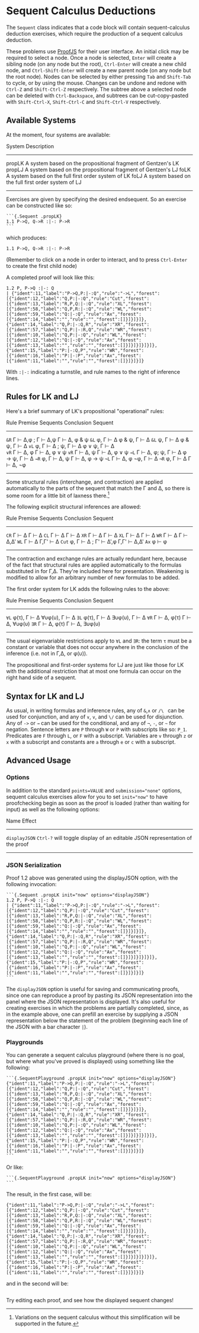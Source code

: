 # Sequent Calculus Deductions

The `Sequent` class indicates that a code block will contain sequent-calculus
deduction exercises, which require the production of a sequent calculus
deduction.

These problems use [ProofJS](https://github.com/gleachkr/proofjs) for their
user interface. An initial click may be required to select a node. Once a node
is selected, `Enter` will create a sibling node (on any node but the root),
`Ctrl-Enter` will create a new child node, and `Ctrl-Shift-Enter` will create a
new parent node (on any node but the root node). Nodes can be selected by
either pressing `Tab` and `Shift-Tab` to cycle, or by using the mouse. Changes
can be undone and redone with `Ctrl-Z` and `Shift-Ctrl-Z` respectively. The
subtree above a selected node can be deleted with `Ctrl-Backspace`, and
subtrees can be cut-copy-pasted with `Shift-Ctrl-X`, `Shift-Ctrl-C` and
`Shift-Ctrl-V` respectively.

## Available Systems

At the moment, four systems are available:

<div class="table">

System   Description
-------- --------------------------------------------------------------
propLK   A system based on the propositional fragment of Gentzen's LK
propLJ   A system based on the propositional fragment of Gentzen's LJ
foLK     A system based on the full first order system of LK
foLJ     A system based on the full first order system of LJ
-------- --------------------------------------------------------------

</div>

Exercises are given by specifying the desired endsequent. So an exercise can be
constructed like so:

    ```{.Sequent .propLK}
    1.1 P->Q, Q->R :|-: P->R
    ```

which produces:

```{.Sequent .propLK}
1.1 P->Q, Q->R :|-: P->R
```

(Remember to click on a node in order to interact, and to press `Ctrl-Enter` to
create the first child node)

A completed proof will look like this:

```{.Sequent .propLK init="now" options="displayJSON"}
1.2 P, P->Q :|-: Q
| {"ident":11,"label":"P->Q,P:|-:Q","rule":"->L","forest":[{"ident":12,"label":"Q,P:|-:Q","rule":"Cut","forest":[{"ident":13,"label":"R,P,Q:|-:Q","rule":"XL","forest":[{"ident":58,"label":"Q,P,R:|-:Q","rule":"WL","forest":[{"ident":59,"label":"Q:|-:Q","rule":"Ax","forest":[{"ident":14,"label":"","rule":"","forest":[]}]}]}]},{"ident":14,"label":"Q,P:|-:Q,R","rule":"XR","forest":[{"ident":57,"label":"Q,P:|-:R,Q","rule":"WR","forest":[{"ident":10,"label":"Q,P:|-:Q","rule":"WL","forest":[{"ident":12,"label":"Q:|-:Q","rule":"Ax","forest":[{"ident":13,"label":"","rule":"","forest":[]}]}]}]}]}]},{"ident":15,"label":"P:|-:Q,P","rule":"WR","forest":[{"ident":16,"label":"P:|-:P","rule":"Ax","forest":[{"ident":11,"label":"","rule":"","forest":[]}]}]}]}
```

With `:|-:` indicating a turnstile, and rule names to the right of inference lines.

## Rules for LK and LJ

Here's a brief summary of LK's propositional "operational" rules:

<div class="table">

Rule    Premise Sequents     Conclusion Sequent
-----   ------------------   ---------------------------
`&R`    Γ ⊢ Δ,φ ; Γ ⊢ Δ,ψ    Γ ⊢ Δ, φ & ψ
`&L`    φ, Γ ⊢ Δ             φ & ψ, Γ ⊢ Δ
`&L`    ψ, Γ ⊢ Δ             φ & ψ, Γ ⊢ Δ
`∨L`    φ, Γ ⊢ Δ ; ψ, Γ ⊢ Δ  φ ∨ ψ, Γ ⊢ Δ   
`∨R`    Γ ⊢ Δ, φ             Γ ⊢ Δ, φ ∨ ψ
`∨R`    Γ ⊢ Δ, ψ             Γ ⊢ Δ, φ ∨ ψ
`→L`    Γ ⊢ Δ, φ; ψ, Γ ⊢ Δ   φ → ψ, Γ ⊢ Δ
`→R`    φ, Γ ⊢ Δ, ψ          Γ ⊢ Δ, φ → ψ
`¬L`    Γ ⊢ Δ, φ             ¬φ, Γ ⊢ Δ
`¬R`    φ, Γ ⊢ Δ             Γ ⊢ Δ, ¬φ
-----   -------------------  ----------------------------

</div>

Some structural rules (interchange, and contraction) are applied automatically
to the parts of the sequent that match the Γ and Δ, so there is some room for a
little bit of laxness there.[^1]

[^1]: Variations on the sequent calculus without this simplification will be
supported in the future.

The following explicit structural inferences are allowed:

<div class="table">

Rule    Premise Sequents        Conclusion Sequent
-----   ---------------------   ---------------------------
`CR`    Γ ⊢ Δ                   Γ ⊢ Δ
`CL`    Γ ⊢ Δ                   Γ ⊢ Δ
`XR`    Γ ⊢ Δ                   Γ ⊢ Δ
`XL`    Γ ⊢ Δ                   Γ ⊢ Δ
`WR`    Γ ⊢ Δ                   Γ ⊢ Δ,Δ'
`WL`    Γ ⊢ Δ                   Γ,Γ' ⊢ Δ
`Cut`   φ, Γ ⊢ Δ ; Γ' ⊢ Δ',φ    Γ,Γ' ⊢ Δ,Δ'
`Ax`                            φ ⊢ φ
-----   ---------------------   ---------------------------

</div>

The contraction and exchange rules are actually redundant here, because of the
fact that structural rules are applied automatically to the formulas
substituted in for Γ,Δ. They're included here for presentation. Weakening is
modified to allow for an arbitrary number of new formulas to be added.

The first order system for LK adds the following rules to the above:

<div class="table">

Rule    Premise Sequents       Conclusion Sequent
-----   --------------------   ---------------------------
`∀L`    φ(τ), Γ ⊢ Δ            ∀υφ(υ), Γ ⊢ Δ
`∃L`    φ(τ), Γ ⊢ Δ            ∃υφ(υ), Γ  ⊢ Δ
`∀R`    Γ ⊢ Δ, φ(τ)            Γ ⊢ Δ, ∀υφ(υ)
`∃R`    Γ ⊢ Δ, φ(τ)            Γ ⊢ Δ, ∃υφ(υ)
-----   --------------------   ---------------------------

</div>

The usual eigenvariable restrictions apply to `∀L` and `∃R`: the term `τ` must
be a constant or variable that does not occur anywhere in the conclusion of the
inference (i.e. not in Γ,Δ, or φ(υ)).

The propositional and first-order systems for LJ are just like those for LK
with the additional restriction that at most one formula can occur on the right
hand side of a sequent.

## Syntax for LK and LJ

As usual, in writing formulas and inference rules, any of `&`,`∧` or `/\ ` can
be used for conjunction, and any of `∨`, `v`, and `\/` can be used for
disjunction. Any of `->` or `→` can be used for the conditional, and any of
`¬`, `-`, or `~` for negation. Sentence letters are `P` through `W` or `P` with
subscripts like so: `P_1`. Predicates are `F` through `L`, or `F` with a
subscript. Variables are `v` through `z` or `x` with a subscript and constants
are `a` through `e` or `c` with a subscript.

## Advanced Usage

### Options

In addition to the standard `points=VALUE` and `submission="none"` options,
sequent calculus exercises allow for you to set `init="now"` to have
proofchecking begin as soon as the proof is loaded (rather than waiting for
input) as well as the following options:

<div class="table">

Name               Effect
------------------ ------------------------------------------------------------------------------
`displayJSON`      `Ctrl-?` will toggle display of an editable JSON representation of the proof
------------------ ------------------------------------------------------------------------------

</div>

### JSON Serialization

Proof 1.2 above was generated using the displayJSON option, with the following
invocation:

    ```{.Sequent .propLK init="now" options="displayJSON"}
    1.2 P, P->Q :|-: Q
    | {"ident":11,"label":"P->Q,P:|-:Q","rule":"->L","forest":[{"ident":12,"label":"Q,P:|-:Q","rule":"Cut","forest":[{"ident":13,"label":"R,P,Q:|-:Q","rule":"XL","forest":[{"ident":58,"label":"Q,P,R:|-:Q","rule":"WL","forest":[{"ident":59,"label":"Q:|-:Q","rule":"Ax","forest":[{"ident":14,"label":"","rule":"","forest":[]}]}]}]},{"ident":14,"label":"Q,P:|-:Q,R","rule":"XR","forest":[{"ident":57,"label":"Q,P:|-:R,Q","rule":"WR","forest":[{"ident":10,"label":"Q,P:|-:Q","rule":"WL","forest":[{"ident":12,"label":"Q:|-:Q","rule":"Ax","forest":[{"ident":13,"label":"","rule":"","forest":[]}]}]}]}]}]},{"ident":15,"label":"P:|-:Q,P","rule":"WR","forest":[{"ident":16,"label":"P:|-:P","rule":"Ax","forest":[{"ident":11,"label":"","rule":"","forest":[]}]}]}]}
    ```

The `displayJSON` option is useful for saving and communicating proofs, since
one can reproduce a proof by pasting its JSON representation into the panel
where the JSON representation is displayed. It's also useful for creating
exercises in which the problems are partially completed, since, as in the
example above, one can prefill an exercise by supplying a JSON representation
below the statement of the problem (beginning each line of the JSON with a bar
character `|`).

### Playgrounds

You can generate a sequent calculus playground (where there is no goal, but
where what you've proved is displayed) using something like the following:

    ```{.SequentPlayground .propLK init="now" options="displayJSON"}
    {"ident":11,"label":"P->Q,P:|-:Q","rule":"->L","forest":[{"ident":12,"label":"Q,P:|-:Q","rule":"Cut","forest":[{"ident":13,"label":"R,P,Q:|-:Q","rule":"XL","forest":[{"ident":58,"label":"Q,P,R:|-:Q","rule":"WL","forest":[{"ident":59,"label":"Q:|-:Q","rule":"Ax","forest":[{"ident":14,"label":"","rule":"","forest":[]}]}]}]},{"ident":14,"label":"Q,P:|-:Q,R","rule":"XR","forest":[{"ident":57,"label":"Q,P:|-:R,Q","rule":"WR","forest":[{"ident":10,"label":"Q,P:|-:Q","rule":"WL","forest":[{"ident":12,"label":"Q:|-:Q","rule":"Ax","forest":[{"ident":13,"label":"","rule":"","forest":[]}]}]}]}]}]},{"ident":15,"label":"P:|-:Q,P","rule":"WR","forest":[{"ident":16,"label":"P:|-:P","rule":"Ax","forest":[{"ident":11,"label":"","rule":"","forest":[]}]}]}]}
    ```

Or like:

    ```{.SequentPlayground .propLK init="now" options="displayJSON"}
    ```

The result, in the first case, will be:

```{.SequentPlayground .propLK init="now" options="displayJSON"}
{"ident":11,"label":"P->Q,P:|-:Q","rule":"->L","forest":[{"ident":12,"label":"Q,P:|-:Q","rule":"Cut","forest":[{"ident":13,"label":"R,P,Q:|-:Q","rule":"XL","forest":[{"ident":58,"label":"Q,P,R:|-:Q","rule":"WL","forest":[{"ident":59,"label":"Q:|-:Q","rule":"Ax","forest":[{"ident":14,"label":"","rule":"","forest":[]}]}]}]},{"ident":14,"label":"Q,P:|-:Q,R","rule":"XR","forest":[{"ident":57,"label":"Q,P:|-:R,Q","rule":"WR","forest":[{"ident":10,"label":"Q,P:|-:Q","rule":"WL","forest":[{"ident":12,"label":"Q:|-:Q","rule":"Ax","forest":[{"ident":13,"label":"","rule":"","forest":[]}]}]}]}]}]},{"ident":15,"label":"P:|-:Q,P","rule":"WR","forest":[{"ident":16,"label":"P:|-:P","rule":"Ax","forest":[{"ident":11,"label":"","rule":"","forest":[]}]}]}]}
```

and in the second will be:

```{.SequentPlayground .propLK init="now" options="displayJSON"}
```

Try editing each proof, and see how the displayed sequent changes!
